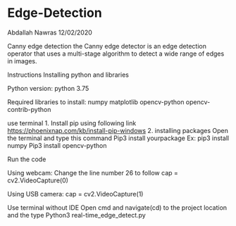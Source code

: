 # Edge-Detection
Abdallah Nawras
12/02/2020

Canny edge detection
the Canny edge detector is an edge detection operator that uses a multi-stage algorithm to detect a wide range of edges in images.


Instructions
Installing python and libraries 

Python version: python 3.75

Required libraries to install:
numpy
matplotlib
opencv-python
opencv-contrib-python 

use terminal
		1. Install pip using following link
		https://phoenixnap.com/kb/install-pip-windows
		2. installing packages
                            Open the terminal and type this command 
 			Pip3 install yourpackage
Ex: pip3 install numpy
      Pip3 install opencv-python


Run the code 


Using webcam: 
Change the line number 26 to follow
	cap = cv2.VideoCapture(0)

Using USB camera: 
cap = cv2.VideoCapture(1)


Use terminal without IDE
Open cmd and navigate(cd) to the project location and the type 
	Python3 real-time_edge_detect.py
